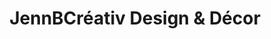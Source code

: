 ---
title: "JennBCréativ Design & Décor"
url: /sainte-anne-de-bellevue/jennbcreativ-design-und-decor/
shop: Raumausstattung
---